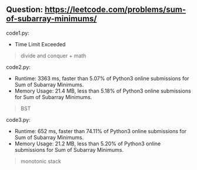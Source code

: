 ## Question: https://leetcode.com/problems/sum-of-subarray-minimums/

code1.py:
* Time Limit Exceeded
> divide and conquer + math

code2.py:
* Runtime: 3363 ms, faster than 5.07% of Python3 online submissions for Sum of Subarray Minimums.
* Memory Usage: 21.4 MB, less than 5.18% of Python3 online submissions for Sum of Subarray Minimums.
> BST

code3.py:
* Runtime: 652 ms, faster than 74.11% of Python3 online submissions for Sum of Subarray Minimums.
* Memory Usage: 21.2 MB, less than 5.20% of Python3 online submissions for Sum of Subarray Minimums.
> monotonic stack